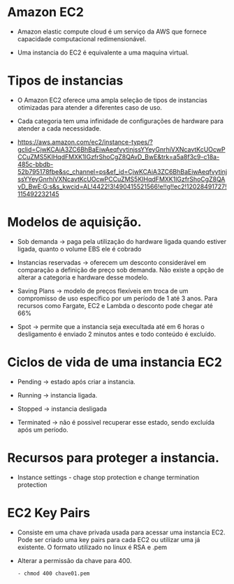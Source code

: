 
# Amazon EC2

 - Amazon elastic compute cloud é um serviço da AWS que fornece capacidade computacional redimensionável.

 - Uma instancia do EC2 é equivalente a uma maquina virtual.

# Tipos de instancias

 - O Amazon EC2 oferece uma ampla seleção de tipos de instancias otimizadas para atender a diferentes caso de uso.

 - Cada categoria tem uma infinidade de configurações de hardware para atender a cada necessidade.

 - https://aws.amazon.com/ec2/instance-types/?gclid=CjwKCAiA3ZC6BhBaEiwAeqfvytinjssYYeyGnrhiVXNcavtKcUOcwPCCuZMS5KIHqdFMXK1lGzfrShoCgZ8QAvD_BwE&trk=a5a8f3c9-c18a-485c-bbdb-52b795178fbe&sc_channel=ps&ef_id=CjwKCAiA3ZC6BhBaEiwAeqfvytinjssYYeyGnrhiVXNcavtKcUOcwPCCuZMS5KIHqdFMXK1lGzfrShoCgZ8QAvD_BwE:G:s&s_kwcid=AL!4422!3!490415521566!e!!g!!ec2!12028491727!115492232145

# Modelos de aquisição.

- Sob demanda -> paga pela utilização do hardware ligada quando estiver ligada, quanto o volume EBS ele é cobrado

- Instancias reservadas -> oferecem um desconto considerável em comparação a definição de preço sob demanda. Não existe a opção de alterar a categoria e hardware desse modelo.


 - Saving Plans -> modelo de preços flexíveis em troca de um compromisso de uso específico por um período de 1 até 3 anos. Para recursos como Fargate, EC2 e Lambda o desconto pode chegar até 66%
 
 - Spot -> permite que a instancia seja execultada até em 6 horas o desligamento é enviado 2 minutos antes e todo conteúdo é excluído.

 # Ciclos de vida de uma instancia EC2

- Pending -> estado após criar a instancia.

- Running -> instancia ligada.

- Stopped -> instancia desligada
 
- Terminated -> não é possivel recuperar esse estado, sendo excluída após um período.


# Recursos para proteger a instancia.

- Instance settings - chage stop protection e change termination protection


# EC2 Key Pairs

- Consiste em uma chave privada usada para acessar uma instancia EC2. Pode ser criado uma key pairs para cada EC2 ou utilizar uma já existente. O formato utilizado no linux é RSA e .pem

- Alterar a permissão da chave para 400.

      - chmod 400 chave01.pem



